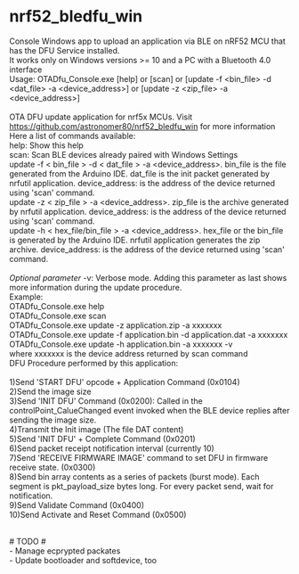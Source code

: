 # nrf52_bledfu_win
Console Windows app to upload an application via BLE on nRF52 MCU that has the DFU Service installed.<br/>
It works only on Windows versions >= 10 and a PC with a Bluetooth 4.0 interface<br/>
Usage: OTADfu_Console.exe [help] or [scan] or [update -f <bin_file> -d <dat_file> -a <device_address>] or [update -z <zip_file> -a <device_address>]<br/>
<br/>
OTA DFU update application for nrf5x MCUs. Visit https://github.com/astronomer80/nrf52_bledfu_win for more information<br/>
Here a list of commands available:<br/>
help: Show this help<br/>
scan: Scan BLE devices already paired with Windows Settings<br/>
update -f < bin_file > -d < dat_file > -a <device_address>. bin_file is the file generated from the Arduino IDE. dat_file is the init packet generated by nrfutil application. device_address: is the address of the device returned using 'scan' command.<br/>
update -z < zip_file > -a <device_address>. zip_file is the archive generated by nrfutil application. device_address: is the address of the device returned using 'scan' command.<br/>
update -h < hex_file/bin_file > -a <device_address>. hex_file or the bin_file is generated by the Arduino IDE. nrfutil application generates the zip archive. device_address: is the address of the device returned using 'scan' command.<br/>
<br/>
<i>Optional parameter</i>
-v: Verbose mode. Adding this parameter as last shows more information during the update procedure.
<br/>
Example:<br/>
OTADfu_Console.exe help<br/>
OTADfu_Console.exe scan<br/>
OTADfu_Console.exe update -z application.zip -a xxxxxxx<br/>
OTADfu_Console.exe update -f application.bin -d application.dat -a xxxxxxx<br/>
OTADfu_Console.exe update -h application.bin -a xxxxxxx -v<br/>
where xxxxxxx is the device address returned by scan command
<br/>
DFU Procedure performed by this application:<br/>
<br/>
1)Send 'START DFU' opcode + Application Command (0x0104)<br/>
2)Send the image size<br/>
3)Send 'INIT DFU' Command (0x0200): Called in the controlPoint_CalueChanged event invoked when the BLE device replies after sending the image size.<br/>
4)Transmit the Init image (The file DAT content)<br/>
5)Send 'INIT DFU' + Complete Command (0x0201)<br/>
6)Send packet receipt notification interval (currently 10)<br/>
7)Send 'RECEIVE FIRMWARE IMAGE' command to set DFU in firmware receive state.  (0x0300)<br/>
8)Send bin array contents as a series of packets (burst mode).  Each segment is pkt_payload_size bytes long. For every packet send, wait for notification.<br/>
9)Send Validate Command (0x0400)<br/>
10)Send Activate and Reset Command (0x0500) <br/>

<br/>
# TODO # <br/>
- Manage ecprypted packates <br/>
- Update bootloader and softdevice, too <br/>
